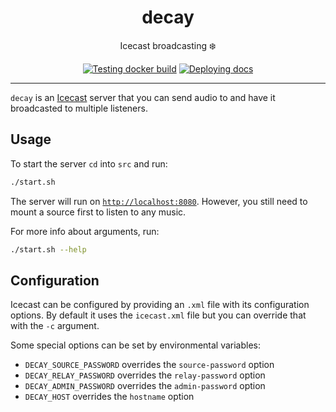 <h1 align="center">decay</h1>

<div align="center">

Icecast broadcasting ❄️

[![Testing docker build](https://github.com/radio-aktywne/decay/actions/workflows/docker-build.yml/badge.svg)](https://github.com/radio-aktywne/decay/actions/workflows/docker-build.yml)
[![Deploying docs](https://github.com/radio-aktywne/decay/actions/workflows/docs.yml/badge.svg)](https://github.com/radio-aktywne/decay/actions/workflows/docs.yml)

</div>

---

`decay` is an [Icecast](https://icecast.org) server that you can send audio to and have it broadcasted to multiple listeners.

## Usage

To start the server `cd` into `src` and run:

```sh
./start.sh
```

The server will run on [`http://localhost:8080`](http://localhost:8080).
However, you still need to mount a source first to listen to any music.

For more info about arguments, run:

```sh
./start.sh --help
```

## Configuration

Icecast can be configured by providing an `.xml` file with its configuration options.
By default it uses the `icecast.xml` file but you can override that with the `-c` argument.

Some special options can be set by environmental variables:

- `DECAY_SOURCE_PASSWORD` overrides the `source-password` option
- `DECAY_RELAY_PASSWORD` overrides the `relay-password` option
- `DECAY_ADMIN_PASSWORD` overrides the `admin-password` option
- `DECAY_HOST` overrides the `hostname` option
